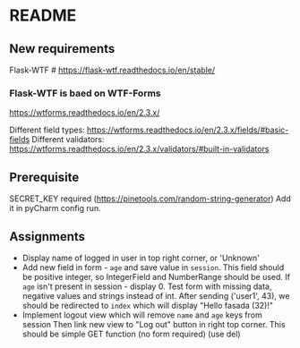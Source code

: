 # README

## New requirements
Flask-WTF  # https://flask-wtf.readthedocs.io/en/stable/

### Flask-WTF is baed on WTF-Forms
https://wtforms.readthedocs.io/en/2.3.x/


Different field types: https://wtforms.readthedocs.io/en/2.3.x/fields/#basic-fields
Different validators: https://wtforms.readthedocs.io/en/2.3.x/validators/#built-in-validators

## Prerequisite 
SECRET_KEY required (https://pinetools.com/random-string-generator)
Add it in pyCharm config run.

## Assignments
* Display name of logged in user in top right corner, or 'Unknown'
* Add new field in form - `age` and save value in `session`.
This field should be positive integer, so IntegerField and NumberRange should be used.
If `age` isn't present in session - display 0.
Test form with missing data, negative values and strings instead of int.
After sending ('user1', 43), we should be redirected to `index` which will display "Hello fasada (32)!"
* Implement logout view which will remove `name` and `age` keys from session
Then link new view to "Log out" button in right top corner.
This should be simple GET function (no form required)
(use del)